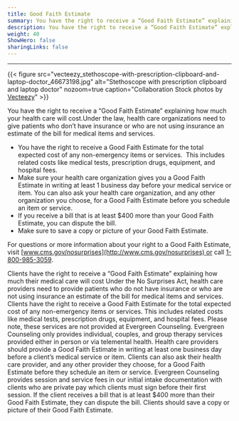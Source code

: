 ```yaml
---
title: Good Faith Estimate
summary: You have the right to receive a “Good Faith Estimate” explaining how much your health care will cost.
description: You have the right to receive a “Good Faith Estimate” explaining how much your health care will cost. ​Under the law, health care organizations need to give patients who don’t have insurance or who are not using insurance an estimate of the bill for medical items and services.
weight: 40
ShowHero: false
sharingLinks: false
---
```


---
{{< figure
    src="vecteezy_stethoscope-with-prescription-clipboard-and-laptop-doctor_46673198.jpg"
    alt="Stethoscope with prescription clipboard and laptop doctor"
    nozoom=true
    caption="Collaboration Stock photos by [Vecteezy](https://www.vecteezy.com/free-photos/aid)"
    >}}
</div>
You have the right to receive a “Good Faith Estimate” explaining how much your health care will cost.  
​Under the law, health care organizations need to give patients who don’t have insurance or who are not using insurance an estimate of the bill for medical items and services.

- You have the right to receive a Good Faith Estimate for the total expected cost of any non-emergency items or services.  This includes related costs like medical tests, prescription drugs, equipment, and hospital fees.
- Make sure your health care organization gives you a Good Faith Estimate in writing at least 1 business day before your medical service or item. You can also ask your health care organization, and any other organization you choose, for a Good Faith Estimate before you schedule an item or service.
- If you receive a bill that is at least $400 more than your Good Faith Estimate, you can dispute the bill.
- Make sure to save a copy or picture of your Good Faith Estimate.

For questions or more information about your right to a Good Faith Estimate, visit [www.cms.gov/nosurprises](http://www.cms.gov/nosurprises) or call [1-800-985-3059](tel:1-800-985-3059).

Clients have the right to receive a “Good Faith Estimate” explaining how much their medical care will cost
Under the No Surprises Act, health care providers need to provide patients who do not have insurance or who are not using insurance an estimate of the bill for medical items and services. 
Clients have the right to receive a Good Faith Estimate for the total expected cost of any non-emergency items or services. This includes related costs like medical tests, prescription drugs, equipment, and hospital fees. Please note, these services are not provided at Evergreen Counseling. Evergreen Counseling only provides individual, couples, and group therapy services provided either in person or via telemental health.
Health care providers should provide a Good Faith Estimate in writing at least one business day before a client’s medical service or item. Clients can also ask their health care provider, and any other provider they choose, for a Good Faith Estimate before they schedule an item or service. 
Evergreen Counseling provides session and service fees in our initial intake documentation with clients who are private pay which clients must sign before their first session. 
If the client receives a bill that is at least $400 more than their Good Faith Estimate, they can dispute the bill.
Clients should save a copy or picture of their Good Faith Estimate.
